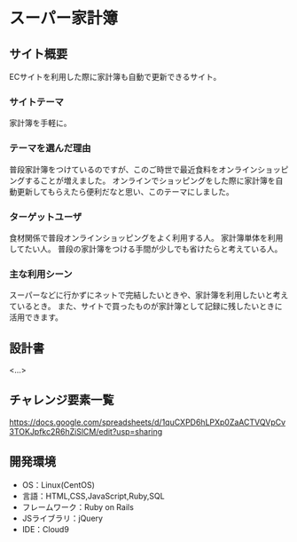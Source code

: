 # スーパー家計簿

## サイト概要
ECサイトを利用した際に家計簿も自動で更新できるサイト。

### サイトテーマ
家計簿を手軽に。

### テーマを選んだ理由
普段家計簿をつけているのですが、このご時世で最近食料をオンラインショッピングすることが増えました。
オンラインでショッピングをした際に家計簿を自動更新してもらえたら便利だなと思い、このテーマにしました。

### ターゲットユーザ
食材関係で普段オンラインショッピングをよく利用する人。
家計簿単体を利用してたい人。
普段の家計簿をつける手間が少しでも省けたらと考えている人。

### 主な利用シーン
スーパーなどに行かずにネットで完結したいときや、家計簿を利用したいと考えているとき。
また、サイトで買ったものが家計簿として記録に残したいときに活用できます。


## 設計書
<...>

## チャレンジ要素一覧
<https://docs.google.com/spreadsheets/d/1quCXPD6hLPXp0ZaACTVQVpCv3TOKJpfkc2R6hZiSlCM/edit?usp=sharing>

## 開発環境
- OS：Linux(CentOS)
- 言語：HTML,CSS,JavaScript,Ruby,SQL
- フレームワーク：Ruby on Rails
- JSライブラリ：jQuery
- IDE：Cloud9
